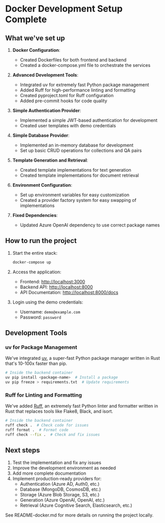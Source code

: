 # Docker Development Setup Complete

## What we've set up

1. **Docker Configuration**:
   - Created Dockerfiles for both frontend and backend
   - Created a docker-compose.yml file to orchestrate the services

2. **Advanced Development Tools**:
   - Integrated uv for extremely fast Python package management
   - Added Ruff for high-performance linting and formatting
   - Created pyproject.toml for Ruff configuration
   - Added pre-commit hooks for code quality

3. **Simple Authentication Provider**:
   - Implemented a simple JWT-based authentication for development
   - Created user templates with demo credentials

4. **Simple Database Provider**:
   - Implemented an in-memory database for development
   - Set up basic CRUD operations for collections and QA pairs

5. **Template Generation and Retrieval**:
   - Created template implementations for text generation
   - Created template implementations for document retrieval

6. **Environment Configuration**:
   - Set up environment variables for easy customization
   - Created a provider factory system for easy swapping of implementations

7. **Fixed Dependencies**:
   - Updated Azure OpenAI dependency to use correct package names

## How to run the project

1. Start the entire stack:

   ```bash
   docker-compose up
   ```

2. Access the application:
   - Frontend: [http://localhost:3000](http://localhost:3000)
   - Backend API: [http://localhost:8000](http://localhost:8000)
   - API Documentation: [http://localhost:8000/docs](http://localhost:8000/docs)

3. Login using the demo credentials:
   - Username: `demo@example.com`
   - Password: `password`

## Development Tools

### uv for Package Management

We've integrated [uv](https://github.com/astral-sh/uv), a super-fast Python package manager written in Rust that's 10-100x faster than pip.

```bash
# Inside the backend container
uv pip install <package-name>  # Install a package
uv pip freeze > requirements.txt  # Update requirements
```

### Ruff for Linting and Formatting

We've added [Ruff](https://github.com/astral-sh/ruff), an extremely fast Python linter and formatter written in Rust that replaces tools like Flake8, Black, and isort.

```bash
# Inside the backend container
ruff check .  # Check code for issues
ruff format .  # Format code
ruff check --fix .  # Check and fix issues
```

## Next steps

1. Test the implementation and fix any issues
2. Improve the development environment as needed
3. Add more complete documentation
4. Implement production-ready providers for:
   - Authentication (Azure AD, Auth0, etc.)
   - Database (MongoDB, CosmosDB, etc.)
   - Storage (Azure Blob Storage, S3, etc.)
   - Generation (Azure OpenAI, OpenAI, etc.)
   - Retrieval (Azure Cognitive Search, Elasticsearch, etc.)

See README-docker.md for more details on running the project locally.
